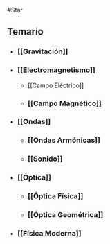 #Star
## Temario

- ### [[Gravitación]]
- ### [[Electromagnetismo]]
	- [[Campo Eléctrico]]
	- ### [[Campo Magnético]]
- ### [[Ondas]]
	- ### [[Ondas Armónicas]]
	- ### [[Sonido]]
- ### [[Óptica]]
	- ### [[Óptica Física]]
	- ### [[Óptica Geométrica]]
- ### [[Física Moderna]]

